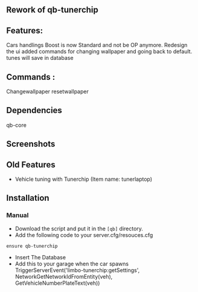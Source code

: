 
## Rework of qb-tunerchip

## Features:
Cars handlings Boost is now Standard and not be OP anymore.
Redesign the ui
added commands for changing wallpaper and going back to default.
tunes will save in database
## Commands :
Changewallpaper 
resetwallpaper

## Dependencies
qb-core


## Screenshots


## Old Features
- Vehicle tuning with Tunerchip (Item name: tunerlaptop)

## Installation
### Manual
- Download the script and put it in the `[qb]` directory.
- Add the following code to your server.cfg/resouces.cfg
```
ensure qb-tunerchip
```
- Insert The Database
- Add this to your garage when the car spawns
TriggerServerEvent('limbo-tunerchip:getSettings', NetworkGetNetworkIdFromEntity(veh), GetVehicleNumberPlateText(veh))
